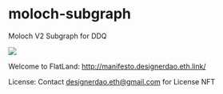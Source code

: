 # moloch-subgraph
Moloch V2 Subgraph for DDQ



![](facesofmoloch_sr.gif)









Welcome to FlatLand:
http://manifesto.designerdao.eth.link/

License:
Contact designerdao.eth@gmail.com for License NFT
